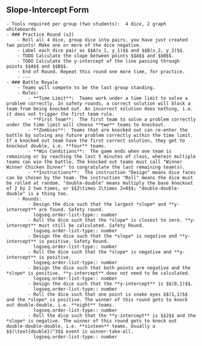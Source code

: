 ## Slope-Intercept Form
	- Tools required per group (two students):  4 dice, 2 graph whiteboards
	- ### Practice Round (x2)
		- Roll all 4 dice, group dice into pairs, you have just created two points! Make one or more of the dice negative.
		- Label each dice pair as $$A(x_1, y_1)$$ and $$B(x_2, y_2)$$.
		- TODO Calculate the slope between points $$A$$ and $$B$$.
		- TODO Calculate the y-intercept of the line passing through points $$A$$ and $$B$$.
		- End of Round. Repeat this round one more time, for practice.
		- ---
	- ### Battle Royale
		- Teams will compete to be the last group standing.
		- Rules:
			- **Time Limit**:  Teams work under a time limit to solve a problem correctly. In safety rounds, a correct solution will block a team from being knocked out. An incorrect solution does nothing, i.e. it does not trigger the first team rule.
			- **First Team**:  The first team to solve a problem correctly under the time limit will choose **two** teams to knockout.
			- **Zombies**:  Teams that are knocked out can re-enter the battle by solving any future problem correctly within the time limit. If a knocked out team have the first correct solution, they get to knockout double, i.e. **four** teams.
			- **Win Conditions**:  The game ends when one team is remaining or by reaching the last 5 minutes of class, wherein multiple teams can win the battle. The knocked out teams must call "Winner Winner Chicken Dinner" to congratulate the last remaining team(s).
			- **Instructions**:  The instruction "Design" means dice faces can be chosen by the team. The instruction "Roll" means the dice must be rolled at random. "double-double" means multiply the base knockout of 2 by 2 two times, or $$2\times 2\times 2=8$$; "double-double-double" is a thing too.
		- Rounds:
			- Design the dice such that the largest *slope* and **y-intercept** are found. Safety round.
			  logseq.order-list-type:: number
			- Roll the dice such that the *slope* is closest to zero. **y-intercept** must still be calculated. Safety Round.
			  logseq.order-list-type:: number
			- Design the dice such that the *slope* is negative and **y-intercept** is positive. Safety Round.
			  logseq.order-list-type:: number
			- Roll the dice such that the *slope* is negative and **y-intercept** is positive.
			  logseq.order-list-type:: number
			- Design the dice such that both points are negative and the *slope* is positive. **y-intercept** does not need to be calculated.
			  logseq.order-list-type:: number
			- Design the dice such that the **y-intercept** is $$(0,1)$$.
			  logseq.order-list-type:: number
			- Roll the dice such that one point is snake eyes $$(1,1)$$ and the *slope* is positive. The winner of this round gets to knock out double-double, i.e. **eight** teams.
			  logseq.order-list-type:: number
			- Roll the dice such that the **y-intercept** is $$2$$ and the *slope* is negative. The winner of this round gets to knock out double-double-double, i.e. **sixteen** teams. Usually a $$(\text{double})^3$$ event is winner-take-all.
			  logseq.order-list-type:: number